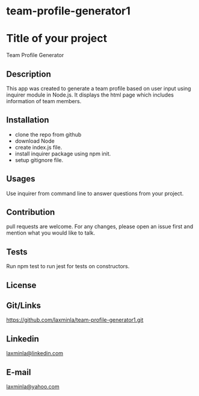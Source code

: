 # team-profile-generator1
# Title of your project
Team Profile Generator


## Description
This app was created to generate a team profile based on user input using inquirer module in Node.js. It displays the html page which includes information of team members.


## Installation
- clone the repo from github
- download Node
- create index.js file.
- install inquirer package using npm init.
- setup gitignore file.


## Usages
Use inquirer from command line to answer questions from your project.


## Contribution
pull requests are welcome. For any changes, please open an issue first and mention what you would like to talk.


## Tests
Run npm test to run jest for tests on constructors.


## License



## Git/Links
https://github.com/laxminla/team-profile-generator1.git



## Linkedin
laxminla@linkedin.com

## E-mail
laxminla@yahoo.com
